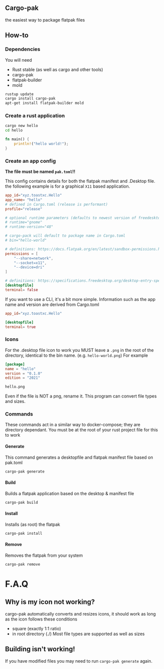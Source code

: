 ## Cargo-pak
the easiest way to package flatpak files


## How-to

### Dependencies
You will need 
- Rust stable (as well as cargo and other tools)
- cargo-pak
- flatpak-builder
- mold
```bash
rustup update
cargo install cargo-pak
apt-get install flatpak-builder mold
```

### Create a rust application
```bash
cargo new hello
cd hello
```
```rust
fn main() {
    println!("hello world!");
}
```



### Create an app config
**The file must be named `pak.toml`!!**


This config contains details for both the flatpak manifest and .Desktop file. the following example is for a graphical `X11` based application.
```toml
app_id="xyz.toastxc.Hello"
app_name= "hello"
# defined in Cargo.toml (release is performant)
profile="release"

# optional runtime parameters (defaults to newest version of freedesktop)
# runtime="gnome"
# runtime-version="48"

# cargo-pack will default to package name in Cargo.toml
# bin="hello-world"

# definitions: https://docs.flatpak.org/en/latest/sandbox-permissions.html
permissions = [
    "--share=network",
    "--socket=x11",
    "--device=dri"
]

# definitions: https://specifications.freedesktop.org/desktop-entry-spec/desktop-entry-spec-latest.html
[desktopfile]
terminal= false
```
If you want to use a CLI, it's a bit more simple. Information such as the app name and version are derived from Cargo.toml
```toml
app_id="xyz.toastxc.Hello"

[desktopfile]
terminal= true
```

### Icons
For the .desktop file icon to work you MUST leave a `.png` in the root of the directory, identical to the bin name. (e.g. `hello-world.png`)
For example
```toml
[package]
name = "hello"
version = "0.1.0"
edition = "2021"
```
```bash
hello.png
```
Even if the file is NOT a png, rename it. This program can convert file types and sizes.

### Commands
These commands act in a similar way to docker-compose; they are directory dependant. You must be at the root of your rust project file for this to work

#### Generate
This command generates a desktopfile and flatpak manifest file based on pak.toml
```bash
cargo-pak generate
```
#### Build
Builds a flatpak application based on the desktop & manifest file
```bash
cargo-pak build
```
#### Install
Installs (as root) the flatpak
```bash
cargo-pak install
```
#### Remove
Removes the flatpak from your system
```bash
cargo-pak remove
```


# F.A.Q
## Why is my icon not working?
cargo-pak automatically converts and resizes icons, it should work as long as the icon follows these conditions
- square (exactly 1:1 ratio)
- in root directory (./)
Most file types are supported as well as sizes

## Building isn't working!
If you have modified files you may need to run `cargo-pak generate` again.
